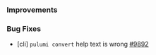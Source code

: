 ### Improvements

### Bug Fixes

- [cli] `pulumi convert` help text is wrong
  [#9892](https://github.com/pulumi/pulumi/issues/9892)